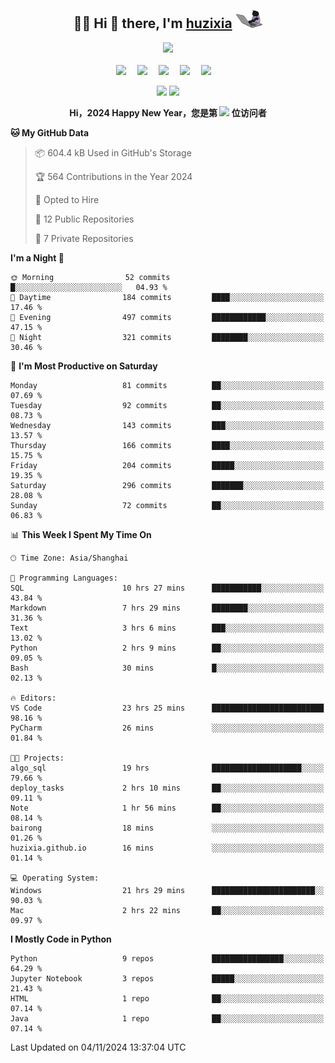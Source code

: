 <div align="center">

## :woman_technologist: Hi 👋 there, I'm [huzixia](https://huzixia.github.io/) <img height="30" src="images/work.gif" />

  <!-- dynamic typing effect 动态打字效果 -->
  <div>
    <a href="https://huzixia.github.io/">
      <img src="https://readme-typing-svg.demolab.com?font=Fira+Code&pause=1000&width=435&lines=console.log(%22Hello%2C%20World%22);胡同学祝您心想事成!&center=true&size=27" />
    </a>
  </div>

  <div>&nbsp;</div>

  <!-- profile logo 个人资料徽标 -->
  <div>
    <a href="https://huzixia.github.io/"><img src="https://img.shields.io/badge/Website-博客-orange" /></a>&emsp;
    <a href="https://www.zhihu.com/people/hu-zi-xia-91"><img src="https://img.shields.io/badge/ZhiHu-知乎-blue" /></a>&emsp;
    <a href="https://twitter.com/zixia80631/"><img src="https://img.shields.io/badge/Twitter-推特-black" /></a>&emsp;
    <a href="https://github.com/HuZixia/Text2Video/assets/38995480/244e64be-3dc4-46bb-8aff-523d8a235a1e"><img src="https://img.shields.io/badge/WeChat-微信-07c160" /></a>&emsp;
    <a href="https://www.cnblogs.com/huzixia"><img src="https://img.shields.io/badge/CnBlog-博客园-yellow" /></a>&emsp;

  </div>

[//]: # (### Github Stats)

 <p>
   <img src="https://github-readme-stats.vercel.app/api?username=HuZixia&rank_icon=github&theme=react&border_color=61dafb&hide_border=true" />
   <img src="https://github-readme-stats.vercel.app/api/top-langs/?username=HuZixia&hide=c%23,powershell,Mathematica,Ruby,Objective-C,Objective-C%2b%2b,Cuda&title_color=61dafb&text_color=ffffff&icon_color=61dafb&bg_color=20232a&langs_count=8&layout=compact&border_color=61dafb&hide_border=true&size_weight=0.5&count_weight=0.5" />
 </p>

</div>

<div align="center"><b>Hi，2024 Happy New Year，您是第 <img src="https://profile-counter.glitch.me/HuZixia/count.svg"></img> 位访问者</b></div>


[//]: # (*   Github Stats)
[//]: # (![Top Langs]&#40;https://github-readme-stats.vercel.app/api/top-langs/?username=HuZixia\&layout=compact&#41;)
[//]: # (![HuZixia's GitHub stats]&#40;https://github-readme-stats.vercel.app/api?username=HuZixia\&rank_icon=github&theme=tokyonight&#41;)


<!--START_SECTION:waka-->
**🐱 My GitHub Data** 

> 📦 604.4 kB Used in GitHub's Storage 
 > 
> 🏆 564 Contributions in the Year 2024
 > 
> 💼 Opted to Hire
 > 
> 📜 12 Public Repositories 
 > 
> 🔑 7 Private Repositories 
 > 
**I'm a Night 🦉** 

```text
🌞 Morning                52 commits          █░░░░░░░░░░░░░░░░░░░░░░░░   04.93 % 
🌆 Daytime                184 commits         ████░░░░░░░░░░░░░░░░░░░░░   17.46 % 
🌃 Evening                497 commits         ████████████░░░░░░░░░░░░░   47.15 % 
🌙 Night                  321 commits         ████████░░░░░░░░░░░░░░░░░   30.46 % 
```
📅 **I'm Most Productive on Saturday** 

```text
Monday                   81 commits          ██░░░░░░░░░░░░░░░░░░░░░░░   07.69 % 
Tuesday                  92 commits          ██░░░░░░░░░░░░░░░░░░░░░░░   08.73 % 
Wednesday                143 commits         ███░░░░░░░░░░░░░░░░░░░░░░   13.57 % 
Thursday                 166 commits         ████░░░░░░░░░░░░░░░░░░░░░   15.75 % 
Friday                   204 commits         █████░░░░░░░░░░░░░░░░░░░░   19.35 % 
Saturday                 296 commits         ███████░░░░░░░░░░░░░░░░░░   28.08 % 
Sunday                   72 commits          ██░░░░░░░░░░░░░░░░░░░░░░░   06.83 % 
```


📊 **This Week I Spent My Time On** 

```text
🕑︎ Time Zone: Asia/Shanghai

💬 Programming Languages: 
SQL                      10 hrs 27 mins      ███████████░░░░░░░░░░░░░░   43.84 % 
Markdown                 7 hrs 29 mins       ████████░░░░░░░░░░░░░░░░░   31.36 % 
Text                     3 hrs 6 mins        ███░░░░░░░░░░░░░░░░░░░░░░   13.02 % 
Python                   2 hrs 9 mins        ██░░░░░░░░░░░░░░░░░░░░░░░   09.05 % 
Bash                     30 mins             █░░░░░░░░░░░░░░░░░░░░░░░░   02.13 % 

🔥 Editors: 
VS Code                  23 hrs 25 mins      █████████████████████████   98.16 % 
PyCharm                  26 mins             ░░░░░░░░░░░░░░░░░░░░░░░░░   01.84 % 

🐱‍💻 Projects: 
algo_sql                 19 hrs              ████████████████████░░░░░   79.66 % 
deploy_tasks             2 hrs 10 mins       ██░░░░░░░░░░░░░░░░░░░░░░░   09.11 % 
Note                     1 hr 56 mins        ██░░░░░░░░░░░░░░░░░░░░░░░   08.14 % 
bairong                  18 mins             ░░░░░░░░░░░░░░░░░░░░░░░░░   01.26 % 
huzixia.github.io        16 mins             ░░░░░░░░░░░░░░░░░░░░░░░░░   01.14 % 

💻 Operating System: 
Windows                  21 hrs 29 mins      ███████████████████████░░   90.03 % 
Mac                      2 hrs 22 mins       ██░░░░░░░░░░░░░░░░░░░░░░░   09.97 % 
```

**I Mostly Code in Python** 

```text
Python                   9 repos             ████████████████░░░░░░░░░   64.29 % 
Jupyter Notebook         3 repos             █████░░░░░░░░░░░░░░░░░░░░   21.43 % 
HTML                     1 repo              ██░░░░░░░░░░░░░░░░░░░░░░░   07.14 % 
Java                     1 repo              ██░░░░░░░░░░░░░░░░░░░░░░░   07.14 % 
```




 Last Updated on 04/11/2024 13:37:04 UTC
<!--END_SECTION:waka-->


<!--
**HuZixia/HuZixia** is a ✨ _special_ ✨ repository because its `README.md` (this file) appears on your GitHub profile.

Here are some ideas to get you started:

- 🔭 I’m currently working on ...
- 🌱 I’m currently learning ...
- 👯 I’m looking to collaborate on ...
- 🤔 I’m looking for help with ...
- 💬 Ask me about ...
- 📫 How to reach me: ...
- 😄 Pronouns: ...
- ⚡ Fun fact: ...
-->
